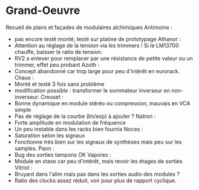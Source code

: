 # Grand-Oeuvre
Recueil de plans et façades de modulaires alchimiques
Antimoine : 
- pas encore testé monté, testé sur platine de prototypage
Athanor : 
- Attention au réglage de la tension via les trimmers ! Si le LM13700 chauffe, baisser le ratio de tension.
- RV2 a enlever pour remplacer par une résistance de petite valeur ou un trimmer, effet peu probant
Azoth : 
 - Concept abandonné car trop large pour peu d'intérêt en eurorack.
 Chaux :
 - Monté et testé 3 fois sans problème
 - modification possible : transformer le sommateur inverseur en non-inverseur.
 Creuset :
 - Bonne dynamique en module stéréo ou compression, mauvais en VCA simple 
 - Pas de réglage de la courbe (lin/exp) à ajouter ?
 Natron : 
 - Forte amplitude en modulation de fréquence
 - Un peu instable dans les racks bien fournis
 Noces :
 - Saturation selon les signaux
 - Fonctionne très bien sur les signaux de synthèses mais peu sur les samples.
 Paon :
 - Bug des sorties tampons OK
 Vapores :
 - Module en stase car peu d'intérêt, mais revoir les étages de sorties
 Vitriol : 
 - Bruyant dans l'alim mais pas dans les sorties audio des modules ?
 - Ratio des clocks assez réduit, voir pour plus de rapport cyclique.
